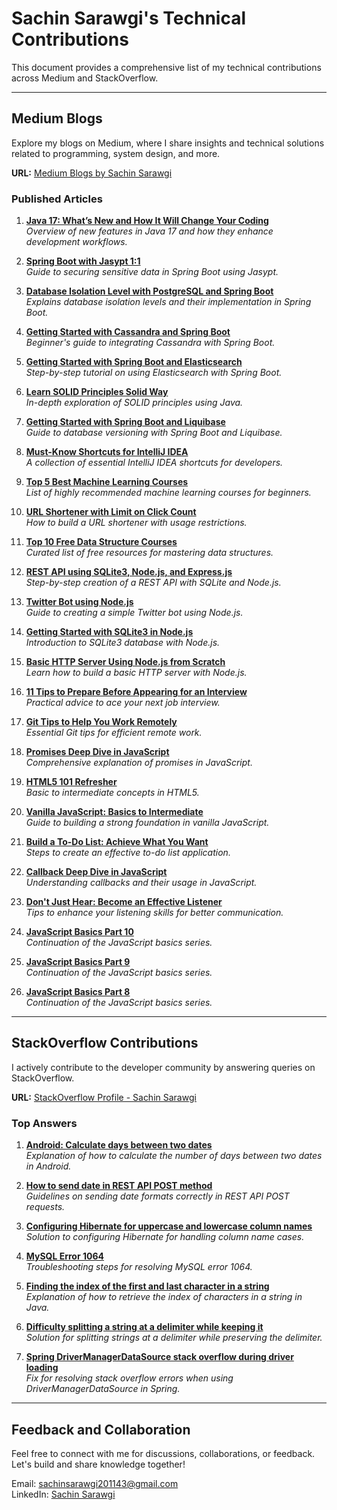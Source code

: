 
# Sachin Sarawgi's Technical Contributions

This document provides a comprehensive list of my technical contributions across Medium and StackOverflow.

---

## Medium Blogs
Explore my blogs on Medium, where I share insights and technical solutions related to programming, system design, and more.

**URL:** [Medium Blogs by Sachin Sarawgi](https://medium.com/@codesprintpro)

### Published Articles
1. **[Java 17: What’s New and How It Will Change Your Coding](https://medium.com/codesprintpro/java-17-whats-new-and-how-it-will-change-your-coding-fad53c06a555)**  
   *Overview of new features in Java 17 and how they enhance development workflows.*

2. **[Spring Boot with Jasypt 1:1](https://medium.com/javarevisited/spring-boot-with-jasypt-1-1-f8b943d57cb)**  
   *Guide to securing sensitive data in Spring Boot using Jasypt.*

3. **[Database Isolation Level with PostgreSQL and Spring Boot](https://medium.com/javarevisited/database-isolation-level-with-postgresql-and-spring-boot-c6c2f8fe3b46)**  
   *Explains database isolation levels and their implementation in Spring Boot.*

4. **[Getting Started with Cassandra and Spring Boot](https://medium.com/@codesprintpro/getting-started-with-cassandra-and-spring-boot-fcb67485c1aa)**  
   *Beginner's guide to integrating Cassandra with Spring Boot.*

5. **[Getting Started with Spring Boot and Elasticsearch](https://medium.com/@codesprintpro/getting-started-with-spring-boot-and-elasticsearch-74981fd635be)**  
   *Step-by-step tutorial on using Elasticsearch with Spring Boot.*

6. **[Learn SOLID Principles Solid Way](https://medium.com/@codesprintpro/learn-solid-principles-solid-way-22ddd2e2c909)**  
   *In-depth exploration of SOLID principles using Java.*

7. **[Getting Started with Spring Boot and Liquibase](https://medium.com/javarevisited/getting-started-with-spring-boot-and-liquibase-f559d4e38498)**  
   *Guide to database versioning with Spring Boot and Liquibase.*

8. **[Must-Know Shortcuts for IntelliJ IDEA](https://medium.com/@codesprintpro/must-known-shortcuts-intellij-idea-71a84aadfd30)**  
   *A collection of essential IntelliJ IDEA shortcuts for developers.*

9. **[Top 5 Best Machine Learning Courses](https://medium.com/@codesprintpro/top-5-best-machine-learning-course-5dbe014d14b0)**  
   *List of highly recommended machine learning courses for beginners.*

10. **[URL Shortener with Limit on Click Count](https://medium.com/javascript-in-plain-english/url-shortner-with-limit-onclick-count-256ff46bf9fa)**  
    *How to build a URL shortener with usage restrictions.*

11. **[Top 10 Free Data Structure Courses](https://medium.com/@codesprintpro/top-10-free-data-structure-courses-81128f618fe0)**  
    *Curated list of free resources for mastering data structures.*

12. **[REST API using SQLite3, Node.js, and Express.js](https://medium.com/@codesprintpro/rest-api-using-sqlite3-nodejs-and-expressjs-f8c0c0847fe5)**  
    *Step-by-step creation of a REST API with SQLite and Node.js.*

13. **[Twitter Bot using Node.js](https://medium.com/@codesprintpro/twitter-bot-using-nodejs-c72a2a50628d)**  
    *Guide to creating a simple Twitter bot using Node.js.*

14. **[Getting Started with SQLite3 in Node.js](https://medium.com/@codesprintpro/getting-started-sqlite3-with-nodejs-8ef387ad31c4)**  
    *Introduction to SQLite3 database with Node.js.*

15. **[Basic HTTP Server Using Node.js from Scratch](https://medium.com/@codesprintpro/basic-http-server-using-nodejs-from-scratch-637f9d15ca3f)**  
    *Learn how to build a basic HTTP server with Node.js.*

16. **[11 Tips to Prepare Before Appearing for an Interview](https://medium.com/@codesprintpro/11-tips-to-prepare-before-appearing-for-an-interview-22e7e032ff28)**  
    *Practical advice to ace your next job interview.*

17. **[Git Tips to Help You Work Remotely](https://medium.com/@codesprintpro/git-tips-to-help-you-working-remotely-46697aa02b97)**  
    *Essential Git tips for efficient remote work.*

18. **[Promises Deep Dive in JavaScript](https://medium.com/@codesprintpro/promises-deep-dive-in-javascript-ae83c4fc3b31)**  
    *Comprehensive explanation of promises in JavaScript.*

19. **[HTML5 101 Refresher](https://medium.com/@codesprintpro/html5-1o1-refresher-ce21da909d4c)**  
    *Basic to intermediate concepts in HTML5.*

20. **[Vanilla JavaScript: Basics to Intermediate](https://medium.com/@codesprintpro/vanilla-javascript-basics-to-intermediate-94d0f943ba65)**  
    *Guide to building a strong foundation in vanilla JavaScript.*

21. **[Build a To-Do List: Achieve What You Want](https://medium.com/@codesprintpro/build-a-to-do-list-achieve-what-you-want-916019276633)**  
    *Steps to create an effective to-do list application.*

22. **[Callback Deep Dive in JavaScript](https://medium.com/@codesprintpro/callback-deep-dive-in-javascript-e7975044b92d)**  
    *Understanding callbacks and their usage in JavaScript.*

23. **[Don't Just Hear: Become an Effective Listener](https://medium.com/@codesprintpro/dont-just-hear-become-an-effective-listener-8e331ecdb7f0)**  
    *Tips to enhance your listening skills for better communication.*

24. **[JavaScript Basics Part 10](https://medium.com/@codesprintpro/javascript-basics-part-10-27536b928c50)**  
    *Continuation of the JavaScript basics series.*

25. **[JavaScript Basics Part 9](https://medium.com/@codesprintpro/javascript-basics-part-9-806441ee374a)**  
    *Continuation of the JavaScript basics series.*

26. **[JavaScript Basics Part 8](https://medium.com/@codesprintpro/javascript-basics-part-8-6b9c6908aad1)**  
    *Continuation of the JavaScript basics series.*

---

## StackOverflow Contributions
I actively contribute to the developer community by answering queries on StackOverflow.

**URL:** [StackOverflow Profile - Sachin Sarawgi](https://stackoverflow.com/users/2663579/sachinsarawgi)

### Top Answers
1. **[Android: Calculate days between two dates](https://stackoverflow.com/questions/42553017/android-calculate-days-between-two-dates/42553096#42553096)**  
   *Explanation of how to calculate the number of days between two dates in Android.*

2. **[How to send date in REST API POST method](https://stackoverflow.com/questions/45668936/how-to-send-date-in-rest-api-in-post-method/45669214#45669214)**  
   *Guidelines on sending date formats correctly in REST API POST requests.*

3. **[Configuring Hibernate for uppercase and lowercase column names](https://stackoverflow.com/questions/46052297/how-to-configure-hibernate-to-make-table-column-name-with-uppercase-and-lowercas/46052672#46052672)**  
   *Solution to configuring Hibernate for handling column name cases.*

4. **[MySQL Error 1064](https://stackoverflow.com/questions/40938386/mysql-error-1064/40938387#40938387)**  
   *Troubleshooting steps for resolving MySQL error 1064.*

5. **[Finding the index of the first and last character in a string](https://stackoverflow.com/questions/41121218/how-can-i-get-the-index-of-the-first-and-last-char-in-string/41121314#41121314)**  
   *Explanation of how to retrieve the index of characters in a string in Java.*

6. **[Difficulty splitting a string at a delimiter while keeping it](https://stackoverflow.com/questions/41129181/difficulty-splitting-string-at-delimiter-and-keeping-it/41129324#41129324)**  
   *Solution for splitting strings at a delimiter while preserving the delimiter.*

7. **[Spring DriverManagerDataSource stack overflow during driver loading](https://stackoverflow.com/questions/41022092/spring-drivermanagerdatasource-stack-overflow-during-driver-loading/41022181#41022181)**  
   *Fix for resolving stack overflow errors when using DriverManagerDataSource in Spring.*

---

## Feedback and Collaboration
Feel free to connect with me for discussions, collaborations, or feedback. Let's build and share knowledge together!

Email: sachinsarawgi201143@gmail.com  
LinkedIn: [Sachin Sarawgi](https://www.linkedin.com/in/sachinsarawgi/)
